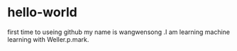 # hello-world
first time to useing github 
my name is wangwensong .I am learning machine learning with Weller.p.mark.
